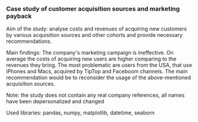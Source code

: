 ### Case study of customer acquisition sources and marketing payback

Aim of the study: analyse costs and revenues of acquiring new customers by various acquisition sources and other cohorts and provide necessary recommendations.

Main findings: The company's marketing campaign is ineffective. On average the costs of acquiring new users are higher comparing to the revenues they bring. The most problematic are users from the USA, that use iPhones and Macs, acquired by TipTop and Faceboom channels.
The main recommendation would be to reconsider the usage of the above-mentioned acquisition sources.

Note: the study does not contain any real company references, all names have been depersonalized and changed

Used libraries: pandas, numpy, matplotlib, datetime, seaborn
